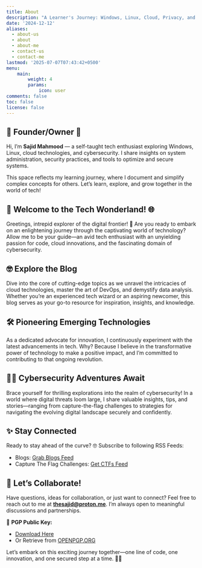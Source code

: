 ```yaml
---
title: About
description: "A Learner's Journey: Windows, Linux, Cloud, Privacy, and Hardening Guides."
date: '2024-12-12'
aliases:
  - about-us
  - about
  - about-me
  - contact-us
  - contact-me
lastmod: '2025-07-07T07:43:42+0500'
menu:
    main: 
        weight: 4
        params:
            icon: user
comments: false
toc: false
license: false
---
```


## 🌟 Founder/Owner 🌟

Hi, I’m **Sajid Mahmood** — a self-taught tech enthusiast exploring Windows, Linux, cloud technologies, and cybersecurity. I share insights on system administration, security practices, and tools to optimize and secure systems.

This space reflects my learning journey, where I document and simplify complex concepts for others. Let’s learn, explore, and grow together in the world of tech!

## 🚀 **Welcome to the Tech Wonderland!** 🌐  

Greetings, intrepid explorer of the digital frontier! 🌟 Are you ready to embark on an enlightening journey through the captivating world of technology? Allow me to be your guide—an avid tech enthusiast with an unyielding passion for code, cloud innovations, and the fascinating domain of cybersecurity.  

## 🤓 **Explore the Blog**  
Dive into the core of cutting-edge topics as we unravel the intricacies of cloud technologies, master the art of DevOps, and demystify data analysis. Whether you’re an experienced tech wizard or an aspiring newcomer, this blog serves as your go-to resource for inspiration, insights, and knowledge.  

## 🛠️ **Pioneering Emerging Technologies**  
As a dedicated advocate for innovation, I continuously experiment with the latest advancements in tech. Why? Because I believe in the transformative power of technology to make a positive impact, and I’m committed to contributing to that ongoing revolution.  

## 🕵️‍♂️ **Cybersecurity Adventures Await**  
Brace yourself for thrilling explorations into the realm of cybersecurity! In a world where digital threats loom large, I share valuable insights, tips, and stories—ranging from capture-the-flag challenges to strategies for navigating the evolving digital landscape securely and confidently.  

## ✨ **Stay Connected**  
Ready to stay ahead of the curve? 🤓 Subscribe to following RSS Feeds:

- Blogs: [Grab Blogs Feed](/categories/blog/index.xml)
- Capture The Flag Challenges: [Get CTFs Feed](/categories/ctf/index.xml)

## 📧 **Let’s Collaborate!**  
Have questions, ideas for collaboration, or just want to connect? Feel free to reach out to me at **[thesajid@proton.me](mailto:thesajid@proton.me)**. I’m always open to meaningful discussions and partnerships.  

🔑 **PGP Public Key:**  
- [Download Here](/misc/publickey.thesajid@proton.me.asc)  
- Or Retrieve from [OPENPGP.ORG](https://keys.openpgp.org/vks/v1/by-fingerprint/1561AB4B0D17ECA0A92D2C29B46E542E8DEB33B5)  

Let’s embark on this exciting journey together—one line of code, one innovation, and one secured step at a time. 🚀✨  
